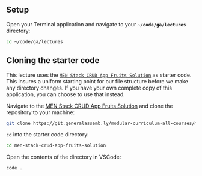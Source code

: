 ## Setup

Open your Terminal application and navigate to your **`~/code/ga/lectures`** directory:

```bash
cd ~/code/ga/lectures
```

## Cloning the starter code

This lecture uses the [`MEN Stack CRUD App Fruits Solution`](https://git.generalassemb.ly/modular-curriculum-all-courses/men-stack-crud-app-fruits-solution) as starter code. This insures a uniform starting point for our file structure before we make any directory changes. If you have your own complete copy of this application, you can choose to use that instead.

Navigate to the [MEN Stack CRUD App Fruits Solution](https://git.generalassemb.ly/modular-curriculum-all-courses/men-stack-crud-app-fruits-solution) and clone the repository to your machine:

```bash
git clone https://git.generalassemb.ly/modular-curriculum-all-courses/men-stack-crud-app-fruits-solution.git
```

`cd` into the starter code directory:

```bash
cd men-stack-crud-app-fruits-solution
```

Open the contents of the directory in VSCode:

```bash
code .
```